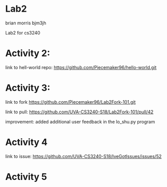 # Lab2
brian morris
bjm3jh

Lab2 for cs3240

# Activity 2:

link to hell-world repo:  https://github.com/Piecemaker96/hello-world.git


# Activity 3: 

link to fork https://github.com/Piecemaker96/Lab2Fork-101.git

link to pull:  https://github.com/UVA-CS3240-S18/Lab2Fork-101/pull/42

improvement:  added additional user feedback in the lo_shu.py program

# Activity 4

link to issue: https://github.com/UVA-CS3240-S18/IveGotIssues/issues/52


# Activity 5
